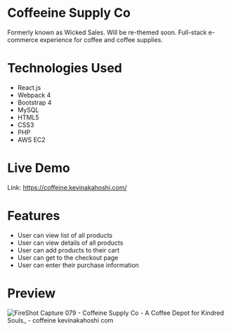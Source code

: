 # Coffeeine Supply Co
Formerly known as Wicked Sales.  Will be re-themed soon.  Full-stack e-commerce experience for coffee and coffee supplies.

# Technologies Used
- React.js
- Webpack 4
- Bootstrap 4
- MySQL
- HTML5
- CSS3
- PHP
- AWS EC2

# Live Demo
Link: https://coffeine.kevinakahoshi.com/

# Features
- User can view list of all products
- User can view details of all products
- User can add products to their cart
- User can get to the checkout page
- User can enter their purchase information

# Preview
![FireShot Capture 079 - Coffeine Supply Co - A Coffee Depot for Kindred Souls_ - coffeine kevinakahoshi com](https://user-images.githubusercontent.com/53406674/72827561-def5c680-3c2f-11ea-8607-40188e3bc753.png)
